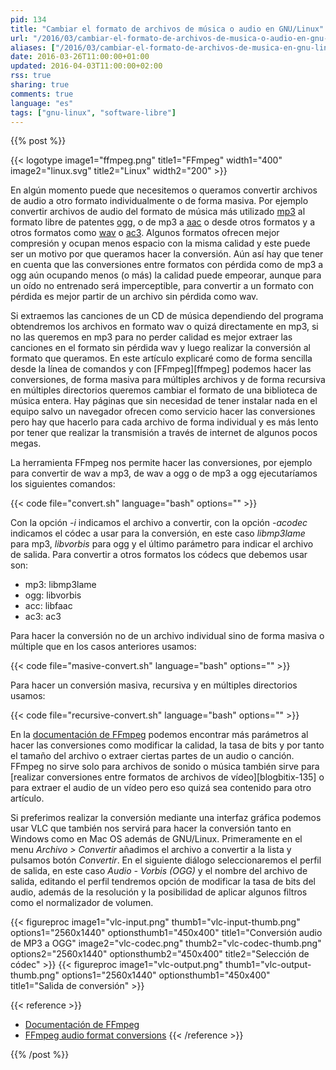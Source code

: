 ```yaml
---
pid: 134
title: "Cambiar el formato de archivos de música o audio en GNU/Linux"
url: "/2016/03/cambiar-el-formato-de-archivos-de-musica-o-audio-en-gnu-linux/"
aliases: ["/2016/03/cambiar-el-formato-de-archivos-de-musica-en-gnu-linux/"]
date: 2016-03-26T11:00:00+01:00
updated: 2016-04-03T11:00:00+02:00
rss: true
sharing: true
comments: true
language: "es"
tags: ["gnu-linux", "software-libre"]
---
```


{{% post %}}

{{< logotype image1="ffmpeg.png" title1="FFmpeg" width1="400" image2="linux.svg" title2="Linux" width2="200" >}}

En algún momento puede que necesitemos o queramos convertir archivos de audio a otro formato individualmente o de forma masiva. Por ejemplo convertir archivos de audio del formato de música más utilizado [mp3](https://es.wikipedia.org/wiki/MP3) al formato libre de patentes [ogg](https://es.wikipedia.org/wiki/Ogg), o de mp3 a [aac](https://es.wikipedia.org/wiki/Advanced_Audio_Coding) o desde otros formatos y a otros formatos como [wav](https://es.wikipedia.org/wiki/Waveform_Audio_Format) o [ac3](https://es.wikipedia.org/wiki/Dolby_Digital_%28AC-3%29). Algunos formatos ofrecen mejor compresión y ocupan menos espacio con la misma calidad y este puede ser un motivo por que queramos hacer la conversión. Aún así hay que tener en cuenta que las conversiones entre formatos con pérdida como de mp3 a ogg aún ocupando menos (o más) la calidad puede empeorar, aunque para un oído no entrenado será imperceptible, para convertir a un formato con pérdida es mejor partir de un archivo sin pérdida como wav.

Si extraemos las canciones de un CD de música dependiendo del programa obtendremos los archivos en formato wav o quizá directamente en mp3, si no las queremos en mp3 para no perder calidad es mejor extraer las canciones en el formato sin pérdida wav y luego realizar la conversión al formato que queramos. En este artículo explicaré como de forma sencilla desde la línea de comandos y con [FFmpeg][ffmpeg] podemos hacer las conversiones, de forma masiva para múltiples archivos y de forma recursiva en múltiples directorios queremos cambiar el formato de una biblioteca de música entera. Hay páginas que sin necesidad de tener instalar nada en el equipo salvo un navegador ofrecen como servicio hacer las conversiones pero hay que hacerlo para cada archivo de forma individual y es más lento por tener que realizar la transmisión a través de internet de algunos pocos megas.

La herramienta FFmpeg nos permite hacer las conversiones, por ejemplo para convertir de wav a mp3, de wav a ogg o de mp3 a ogg ejecutaríamos los siguientes comandos:

{{< code file="convert.sh" language="bash" options="" >}}

Con la opción _-i_ indicamos el archivo a convertir, con la opción _-acodec_ indicamos el códec a usar para la conversión, en este caso _libmp3lame_ para mp3, _libvorbis_ para ogg y el último parámetro para indicar el archivo de salida. Para convertir a otros formatos los códecs que debemos usar son:

* mp3: libmp3lame
* ogg: libvorbis
* acc: libfaac
* ac3: ac3

Para hacer la conversión no de un archivo individual sino de forma masiva o múltiple que en los casos anteriores usamos:

{{< code file="masive-convert.sh" language="bash" options="" >}}

Para hacer un conversión masiva, recursiva y en múltiples directorios usamos:

{{< code file="recursive-convert.sh" language="bash" options="" >}}

En la [documentación de FFmpeg](https://trac.ffmpeg.org/wiki) podemos encontrar más parámetros al hacer las conversiones como modificar la calidad, la tasa de bits y por tanto el tamaño del archivo o extraer ciertas partes de un audio o canción. FFmpeg no sirve solo para archivos de sonido o música también sirve para [realizar conversiones entre formatos de archivos de vídeo][blogbitix-135] o para extraer el audio de un vídeo pero eso quizá sea contenido para otro artículo.

Si preferimos realizar la conversión mediante una interfaz gráfica podemos usar VLC que también nos servirá para hacer la conversión tanto en Windows como en Mac OS además de GNU/Linux. Primeramente en el menu _Archivo_ _>_ _Convertir_ añadimos el archivo a convertir a la lista y pulsamos botón _Convertir_. En el siguiente diálogo seleccionaremos el perfil de salida, en este caso _Audio - Vorbis (OGG)_ y el nombre del archivo de salida, editando el perfil tendremos opción de modificar la tasa de bits del audio, además de la resolución y la posibilidad de aplicar algunos filtros como el normalizador de volumen.

{{< figureproc
    image1="vlc-input.png" thumb1="vlc-input-thumb.png" options1="2560x1440" optionsthumb1="450x400" title1="Conversión audio de MP3 a OGG"
    image2="vlc-codec.png" thumb2="vlc-codec-thumb.png" options2="2560x1440" optionsthumb2="450x400" title2="Selección de códec" >}}
{{< figureproc
    image1="vlc-output.png" thumb1="vlc-output-thumb.png" options1="2560x1440" optionsthumb1="450x400" title1="Salida de conversión" >}}

{{< reference >}}
* [Documentación de FFmpeg](https://trac.ffmpeg.org/wiki)
* [FFmpeg audio format conversions](http://linuxconfig.org/ffmpeg-audio-format-conversions)
{{< /reference >}}

{{% /post %}}
